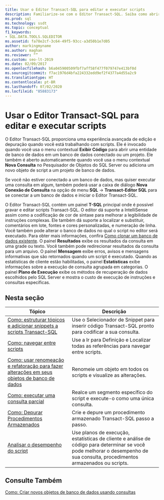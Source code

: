 ```yaml
---
title: Usar o Editor Transact-SQL para editar e executar scripts
description: Familiarize-se com o Editor Transact-SQL. Saiba como abrir o editor, ver quais informações os painéis dele exibem e os recursos que ele apresenta.
ms.prod: sql
ms.technology: ssdt
ms.topic: conceptual
f1_keywords:
- SQL.DATA.TOOLS.SQLEDITOR
ms.assetid: fa78e2cf-3c64-49f5-93cc-a3d50b1e7d05
author: markingmyname
ms.author: maghan
ms.reviewer: “”
ms.custom: seo-lt-2019
ms.date: 02/09/2017
ms.openlocfilehash: b6a045900509fbf7aff58f477f079747e413bf0d
ms.sourcegitcommit: f7ac1976d4bfa224332edd9ef2f4377a4d55a2c9
ms.translationtype: HT
ms.contentlocale: pt-BR
ms.lasthandoff: 07/02/2020
ms.locfileid: "85883173"
---
```

# <a name="use-transact-sql-editor-to-edit-and-execute-scripts"></a>Usar o Editor Transact-SQL para editar e executar scripts

O Editor Transact\-SQL proporciona uma experiência avançada de edição e depuração quando você está trabalhando com scripts. Ele é invocado quando você usa o menu contextual **Exibir Código** para abrir uma entidade de banco de dados em um banco de dados conectado ou um projeto. Ele também é aberto automaticamente quando você usa o menu contextual **Nova Consulta** no Pesquisador de Objetos do SQL Server ou adiciona um novo objeto de script a um projeto de banco de dados.  
  
Se você não estiver conectado a um banco de dados, mas quiser executar uma consulta em algum, também poderá usar a caixa de diálogo **Nova Conexão de Consulta** na opção de menu **SQL** -> **Transact\-Editor SQL** para se conectar a um banco de dados e iniciar o Editor Transact\-SQL.  
  
O Editor Transact\-SQL contém um painel **T-SQL** principal onde é possível gravar e editar scripts Transact\-SQL. O editor dá suporte a IntelliSense assim como a codificação de cor de sintaxe para melhorar a legibilidade de instruções complexas. Ele também dá suporte a localizar e substituir, comentários em lote, fontes e cores personalizadas, e numeração de linha. Você também pode alterar o banco de dados no qual o script no editor será executado. Para obter mais informações, confira [Como clonar um banco de dados existente](../ssdt/how-to-clone-an-existing-database.md). O painel **Resultados** exibe os resultados da consulta em uma grade ou texto. Você também pode redirecionar resultados da consulta para um arquivo. O painel **Mensagem** exibe erros, avisos e mensagens informativas que são retornados quando um script é executado. Quando as estatísticas de cliente estão habilitadas, o painel **Estatísticas** exibe informações sobre a execução de consulta agrupada em categorias. O painel **Plano de Execução** exibe os métodos de recuperação de dados escolhidos pelo SQL Server e mostra o custo de execução de instruções e consultas específicas.  
  
## <a name="in-this-section"></a>Nesta seção  
  
|Tópico|Descrição|  
|---------|---------------|  
|[Como: estruturar tópicos e adicionar snippets a scripts Transact-SQL](../ssdt/how-to-outline-and-add-snippets-to-transact-sql-script.md)|Use o Selecionador de Snippet para inserir código Transact\-SQL pronto para codificar a sua consulta.|  
|[Como: navegar entre scripts](../ssdt/how-to-navigate-between-scripts.md)|Use a Ir para Definição e Localizar todas as referências para navegar entre scripts.|  
|[Como: usar renomeação e refatoração para fazer alterações em seus objetos de banco de dados](../ssdt/how-to-use-rename-and-refactoring-to-make-changes-to-your-database-objects.md)|Renomeie um objeto em todos os scripts e visualize as alterações.|  
|[Como: executar uma consulta parcial](../ssdt/how-to-execute-a-partial-query.md)|Realce um segmento específico do script e execute-o como uma única consulta.|  
|[Como: Depurar Procedimentos Armazenados](../ssdt/how-to-debug-stored-procedures.md)|Crie e depure um procedimento armazenado Transact\-SQL passo a passo.|  
|[Analisar o desempenho do script](../ssdt/analyze-script-performance.md)|Use planos de execução, estatísticas de cliente e análise de código para determinar se você pode melhorar o desempenho de sua consulta, procedimentos armazenados ou scripts.|  
  
## <a name="see-also"></a>Consulte Também

[Como: Criar novos objetos de banco de dados usando consultas](../ssdt/how-to-create-new-database-objects-using-queries.md)